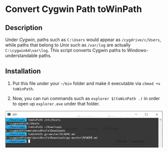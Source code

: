 # Convert Cygwin Path toWinPath

## Description

Under *Cygwin*, paths such as `C:\Users` would appear as `/cygdrive/c/Users`, while paths that belong to *Unix* such as `/var/log` are actually `C:\cygwin64\var\log`.
This script converts Cygwin paths to Windows-understandable paths.

## Installation

1. Put this file under your `~/bin` folder and make it executable via `chmod +x toWinPath`.

2. Now, you can run commands such as `explorer $(toWinPath .)` in order to open up `explorer.exe` under that folder.

<img src="demo.png" alt="screenshot" width="700"/>
